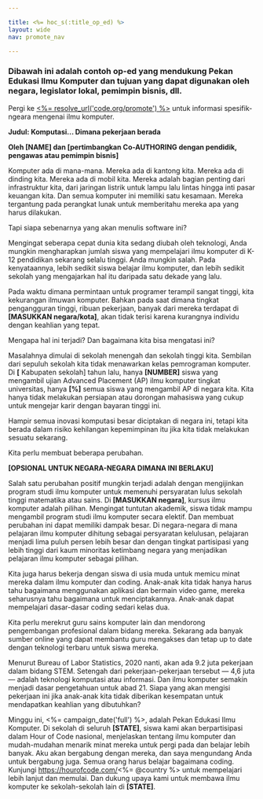```yaml
---

title: <%= hoc_s(:title_op_ed) %>
layout: wide
nav: promote_nav

---
```



### Dibawah ini adalah contoh op-ed yang mendukung Pekan Edukasi Ilmu Komputer dan tujuan yang dapat digunakan oleh negara, legislator lokal, pemimpin bisnis, dll.

  


Pergi ke [<%= resolve_url('code.org/promote') %>](<%= resolve_url('https://code.org/promote') %>) untuk informasi spesifik-ngeara mengenai ilmu komputer.

**Judul: Komputasi... Dimana pekerjaan berada**

**Oleh [NAME] dan [pertimbangkan Co-AUTHORING dengan pendidik, pengawas atau pemimpin bisnis]**

Komputer ada di mana-mana. Mereka ada di kantong kita. Mereka ada di dinding kita. Mereka ada di mobil kita. Mereka adalah bagian penting dari infrastruktur kita, dari jaringan listrik untuk lampu lalu lintas hingga inti pasar keuangan kita. Dan semua komputer ini memiliki satu kesamaan. Mereka tergantung pada perangkat lunak untuk memberitahu mereka apa yang harus dilakukan.

Tapi siapa sebenarnya yang akan menulis software ini?

Mengingat seberapa cepat dunia kita sedang diubah oleh teknologi, Anda mungkin mengharapkan jumlah siswa yang mempelajari ilmu komputer di K-12 pendidikan sekarang selalu tinggi. Anda mungkin salah. Pada kenyataannya, lebih sedikit siswa belajar ilmu komputer, dan lebih sedikit sekolah yang mengajarkan hal itu daripada satu dekade yang lalu.

Pada waktu dimana permintaan untuk programer terampil sangat tinggi, kita kekurangan ilmuwan komputer. Bahkan pada saat dimana tingkat pengangguran tinggi, ribuan pekerjaan, banyak dari mereka terdapat di **[MASUKKAN negara/kota]**, akan tidak terisi karena kurangnya individu dengan keahlian yang tepat.

Mengapa hal ini terjadi? Dan bagaimana kita bisa mengatasi ini?

Masalahnya dimulai di sekolah menengah dan sekolah tinggi kita. Sembilan dari sepuluh sekolah kita tidak menawarkan kelas pemrograman komputer. Di **[** Kabupaten sekolah] tahun lalu, hanya **[NUMBER]** siswa yang mengambil ujian Advanced Placement (AP) ilmu komputer tingkat universitas, hanya **[%]** semua siswa yang mengambil AP di negara kita. Kita hanya tidak melakukan persiapan atau dorongan mahasiswa yang cukup untuk mengejar karir dengan bayaran tinggi ini.

Hampir semua inovasi komputasi besar diciptakan di negara ini, tetapi kita berada dalam risiko kehilangan kepemimpinan itu jika kita tidak melakukan sesuatu sekarang.

Kita perlu membuat beberapa perubahan.

**[OPSIONAL UNTUK NEGARA-NEGARA DIMANA INI BERLAKU]**

Salah satu perubahan positif mungkin terjadi adalah dengan mengijinkan program studi ilmu komputer untuk memenuhi persyaratan lulus sekolah tinggi matematika atau sains. Di **[MASUKKAN negara]**, kursus ilmu komputer adalah pilihan. Mengingat tuntutan akademik, siswa tidak mampu mengambil program studi ilmu komputer secara elektif. Dan membuat perubahan ini dapat memiliki dampak besar. Di negara-negara di mana pelajaran ilmu komputer dihitung sebagai persyaratan kelulusan, pelajaran menjadi lima puluh persen lebih besar dan dengan tingkat partisipasi yang lebih tinggi dari kaum minoritas ketimbang negara yang menjadikan pelajaran ilmu komputer sebagai pilihan.

Kita juga harus bekerja dengan siswa di usia muda untuk memicu minat mereka dalam ilmu komputer dan coding. Anak-anak kita tidak hanya harus tahu bagaimana menggunakan aplikasi dan bermain video game, mereka seharusnya tahu bagaimana untuk menciptakannya. Anak-anak dapat mempelajari dasar-dasar coding sedari kelas dua.

Kita perlu merekrut guru sains komputer lain dan mendorong pengembangan profesional dalam bidang mereka. Sekarang ada banyak sumber online yang dapat membantu guru mengakses dan tetap up to date dengan teknologi terbaru untuk siswa mereka.

Menurut Bureau of Labor Statistics, 2020 nanti, akan ada 9.2 juta pekerjaan dalam bidang STEM. Setengah dari pekerjaan-pekerjaan tersebut — 4,6 juta — adalah teknologi komputasi atau informasi. Dan ilmu komputer semakin menjadi dasar pengetahuan untuk abad 21. Siapa yang akan mengisi pekerjaan ini jika anak-anak kita tidak diberikan kesempatan untuk mendapatkan keahlian yang dibutuhkan?

Minggu ini, <%= campaign_date('full') %>, adalah Pekan Edukasi Ilmu Komputer. Di sekolah di seluruh **[STATE]**, siswa kami akan berpartisipasi dalam Hour of Code nasional, menjelaskan tentang ilmu komputer dan mudah-mudahan menarik minat mereka untuk pergi pada dan belajar lebih banyak. Aku akan bergabung dengan mereka, dan saya mengundang Anda untuk bergabung juga. Semua orang harus belajar bagaimana coding. Kunjungi https://hourofcode.com/<%= @country %> untuk mempelajari lebih lanjut dan memulai. Dan dukung upaya kami untuk membawa ilmu komputer ke sekolah-sekolah lain di **[STATE]**.

